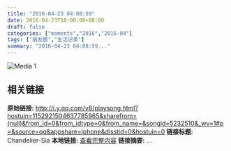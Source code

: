 ```yaml
---
title: "2016-04-23 04:08:59"
date: 2016-04-23T10:00:00+08:00
draft: false
categories: ["moments","2016","2016-04"]
tags: ["朋友圈","生活记录"]
summary: "2016-04-23 04:08:59..."
---
```


![Media 1](/Moments/photos/2016-04-23/201604230408590.jpg)

## 相关链接

**原始链接:** http://i.y.qq.com/v8/playsong.html?hostuin=1152921504637785965&sharefrom=(null)&from_id=0&from_idtype=0&from_name=&songid=5232510&_wv=1#p=&source=qq&appshare=iphone&disstid=0&hostuin=0
**链接标题:** Chandelier-Sia
**本地链接:** [查看完整内容](/link_content/2016/04/2016-04-23/link_content/)
**链接摘要:** ...

